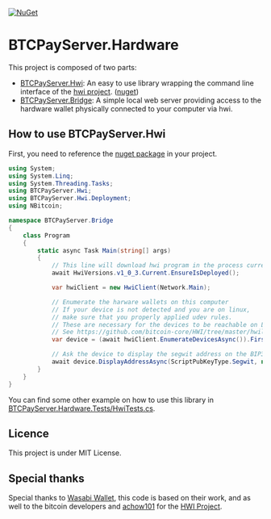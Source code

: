 [![NuGet](https://img.shields.io/nuget/v/BTCPayServer.Hwi.svg)](https://www.nuget.org/packages/BTCPayServer.Hwi) 

# BTCPayServer.Hardware

This project is composed of two parts:

* [BTCPayServer.Hwi](BTCPayServer.Hwi): An easy to use library wrapping the command line interface of the [hwi project](https://github.com/bitcoin-core/HWI). ([nuget](https://www.nuget.org/packages/BTCPayServer.Hwi))
* [BTCPayServer.Bridge](BTCPayServer.Bridge): A simple local web server providing access to the hardware wallet physically connected to your computer via hwi.

## How to use BTCPayServer.Hwi

First, you need to reference the [nuget package](https://www.nuget.org/packages/BTCPayServer.Hwi) in your project.

```csharp
using System;
using System.Linq;
using System.Threading.Tasks;
using BTCPayServer.Hwi;
using BTCPayServer.Hwi.Deployment;
using NBitcoin;

namespace BTCPayServer.Bridge
{
    class Program
    {
        static async Task Main(string[] args)
        {
            // This line will download hwi program in the process current directory
            await HwiVersions.v1_0_3.Current.EnsureIsDeployed();

            var hwiClient = new HwiClient(Network.Main);

            // Enumerate the harware wallets on this computer
            // If your device is not detected and you are on linux,
            // make sure that you properly applied udev rules.
            // These are necessary for the devices to be reachable on Linux environments.
            // See https://github.com/bitcoin-core/HWI/tree/master/hwilib/udev
            var device = (await hwiClient.EnumerateDevicesAsync()).First();

            // Ask the device to display the segwit address on the BIP32 path "84'/0'/0'/0/0"
            await device.DisplayAddressAsync(ScriptPubKeyType.Segwit, new KeyPath("84'/0'/0'/0/0"));
        }
    }
}

```

You can find some other example on how to use this library in [BTCPayServer.Hardware.Tests/HwiTests.cs](BTCPayServer.Hardware.Tests/HwiTests.cs).

## Licence

This project is under MIT License.

## Special thanks

Special thanks to [Wasabi Wallet](https://github.com/zkSNACKs/WalletWasabi), this code is based on their work, and as well to the bitcoin developers and [achow101](https://github.com/achow101) for the [HWI Project](https://github.com/bitcoin-core/HWI).
